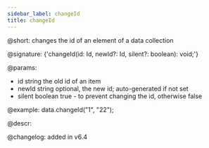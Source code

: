 ```yaml
---
sidebar_label: changeId
title: changeId
---          
```


@short: changes the id of an element of a data collection

@signature: {'changeId(id: Id, newId?: Id, silent?: boolean): void;'}

@params:
- id			string			the old id of an item
- newId         string          optional, the new id; auto-generated if not set
- silent        boolean         true - to prevent changing the id, otherwise false

@example:
data.changeId("1", "22");


@descr:

@changelog: added in v6.4
